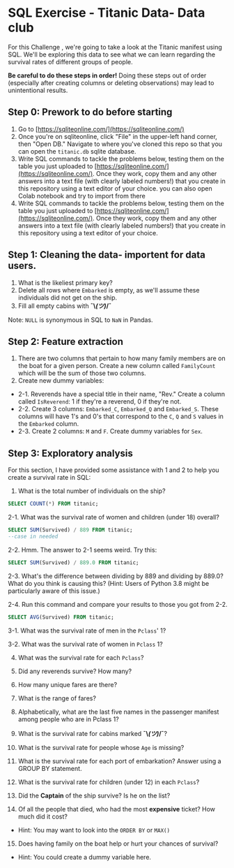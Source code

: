 # SQL Exercise - Titanic Data- Data club 

For this Challenge , we're going to take a look at the Titanic manifest using SQL. We'll be exploring this data to see what we can learn regarding the survival rates of different groups of people.

**Be careful to do these steps in order!** Doing these steps out of order (especially after creating columns or deleting observations) may lead to unintentional results.

## Step 0: Prework to do before starting 
1. Go to [https://sqliteonline.com/](https://sqliteonline.com/)
2. Once you're on sqliteonline, click "File" in the upper-left hand corner, then "Open DB." Navigate to where you've cloned this repo so that you can open the `titanic.db` sqlite database.
3. Write SQL commands to tackle the problems below, testing them on the table you just uploaded to [https://sqliteonline.com/](https://sqliteonline.com/). Once they work, copy them and any other answers into a text file (with clearly labeled numbers!) that you create in this repository using a text editor of your choice.
you can also open Colab notebook and try to import from there
3. Write SQL commands to tackle the problems below, testing them on the table you just uploaded to [https://sqliteonline.com/](https://sqliteonline.com/). Once they work, copy them and any other answers into a text file (with clearly labeled numbers!) that you create in this repository using a text editor of your choice.

## Step 1: Cleaning the data- importent for data users.
1. What is the likeliest primary key?
2. Delete all rows where `Embarked` is empty, as we'll assume these individuals did not get on the ship.
3. Fill all empty cabins with **¯\\_(ツ)_/¯**

Note: `NULL` is synonymous in SQL to `NaN` in Pandas.

## Step 2: Feature extraction
1.  There are two columns that pertain to how many family members are on the boat for a given person. Create a new column called `FamilyCount` which will be the sum of those two columns.
2. Create new dummy variables:
  - 2-1. Reverends have a special title in their name, "Rev." Create a column called `IsReverend`: 1 if they're a reverend, 0 if they're not.
  - 2-2. Create 3 columns: `Embarked_C`, `Embarked_Q` and `Embarked_S`. These columns will have 1's and 0's that correspond to the `C`, `Q` and `S` values in the `Embarked` column.
  - 2-3. Create 2 columns: `M` and `F`. Create dummy variables for `Sex`.

## Step 3: Exploratory analysis

For this section, I have provided some assistance with 1 and 2 to help you create a survival rate in SQL:

1. What is the total number of individuals on the ship?

```sql
SELECT COUNT(*) FROM titanic;
```

2-1. What was the survival rate of women and children (under 18) overall?

```sql
SELECT SUM(Survived) / 889 FROM titanic;
--case in needed 
```

2-2. Hmm. The answer to 2-1 seems weird. Try this:

```sql
SELECT SUM(Survived) / 889.0 FROM titanic;
```

2-3. What's the difference between dividing by 889 and dividing by 889.0? What do you think is causing this? (Hint: Users of Python 3.8 might be particularly aware of this issue.)

2-4. Run this command and compare your results to those you got from 2-2.
```sql
SELECT AVG(Survived) FROM titanic;
```

3-1. What was the survival rate of men in the `Pclass`' 1?

3-2. What was the survival rate of women in `Pclass` 1?

4. What was the survival rate for each `Pclass`?

5. Did any reverends survive? How many?

6. How many unique fares are there?

7. What is the range of fares?

8. Alphabetically, what are the last five names in the passenger manifest among people who are in Pclass 1?

9. What is the survival rate for cabins marked **¯\\_(ツ)_/¯**?

10. What is the survival rate for people whose `Age` is missing?

11. What is the survival rate for each port of embarkation? Answer using a GROUP BY statement.

12. What is the survival rate for children (under 12) in each `Pclass`?

13. Did the **Captain** of the ship survive? Is he on the list?

14. Of all the people that died, who had the most **expensive** ticket? How much did it cost?
  - Hint: You may want to look into the `ORDER BY` or `MAX()`

15. Does having family on the boat help or hurt your chances of survival?
  - Hint: You could create a dummy variable here.
